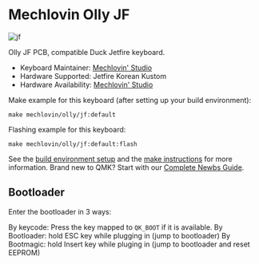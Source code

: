 # Mechlovin Olly JF

![jf](https://i.imgur.com/IrfTGE7h.png)

Olly JF PCB, compatible Duck Jetfire keyboard.

* Keyboard Maintainer: [Mechlovin' Studio](https://mechlovin.studio/)
* Hardware Supported: Jetfire Korean Kustom
* Hardware Availability: [Mechlovin' Studio](https://mechlovin.studio/)

Make example for this keyboard (after setting up your build environment):

    make mechlovin/olly/jf:default

Flashing example for this keyboard:

    make mechlovin/olly/jf:default:flash

See the [build environment setup](https://docs.qmk.fm/#/getting_started_build_tools) and the [make instructions](https://docs.qmk.fm/#/getting_started_make_guide) for more information. Brand new to QMK? Start with our [Complete Newbs Guide](https://docs.qmk.fm/#/newbs).

## Bootloader

Enter the bootloader in 3 ways:

By keycode: Press the key mapped to `QK_BOOT` if it is available.
By Bootloader: hold ESC key while plugging in (jump to bootloader)
By Bootmagic: hold Insert key while pluging in (jump to bootloader and reset EEPROM)